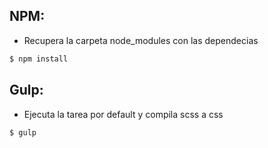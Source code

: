 
## NPM:
- Recupera la carpeta node_modules con las dependecias
````bash
$ npm install
````

## Gulp:
- Ejecuta la tarea por default y compila scss a css
````bash
$ gulp
````